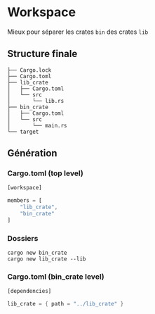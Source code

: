 # Workspace

Mieux pour séparer les crates `bin` des crates `lib`

## Structure finale

```
├── Cargo.lock
├── Cargo.toml
├── lib_crate
│   ├── Cargo.toml
│   └── src
│       └── lib.rs
├── bin_crate
│   ├── Cargo.toml
│   └── src
│       └── main.rs
└── target
```

## Génération

### Cargo.toml (top level)

``` rust
[workspace]

members = [
    "lib_crate",
    "bin_crate"
]
```

### Dossiers

`cargo new bin_crate`<br>
`cargo new lib_crate --lib`

### Cargo.toml (bin_crate level)

``` rust
[dependencies]

lib_crate = { path = "../lib_crate" }
```
